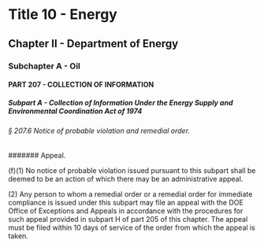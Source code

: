 
# Title 10 - Energy
## Chapter II - Department of Energy
### Subchapter A - Oil
#### PART 207 - COLLECTION OF INFORMATION
##### Subpart A - Collection of Information Under the Energy Supply and Environmental Coordination Act of 1974
###### § 207.6 Notice of probable violation and remedial order.
####### Appeal.

(f)(1) No notice of probable violation issued pursuant to this subpart shall be deemed to be an action of which there may be an administrative appeal.

(2) Any person to whom a remedial order or a remedial order for immediate compliance is issued under this subpart may file an appeal with the DOE Office of Exceptions and Appeals in accordance with the procedures for such appeal provided in subpart H of part 205 of this chapter. The appeal must be filed within 10 days of service of the order from which the appeal is taken.
